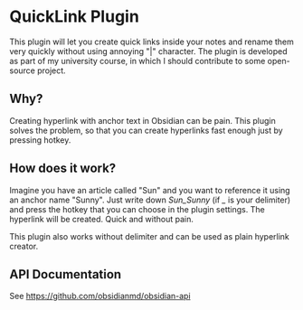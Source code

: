 # QuickLink Plugin

This plugin will let you create quick links inside your notes and rename them very quickly without using annoying "|" character.
The plugin is developed as part of my university course, in which I should contribute to some open-source project.

## Why?
Creating hyperlink with anchor text in Obsidian can be pain. This plugin solves the problem, so that you can create hyperlinks fast enough just by pressing hotkey. 

## How does it work?
Imagine you have an article called "Sun" and you want to reference it using an anchor name "Sunny". Just write down *Sun_Sunny* (if *_* is your delimiter) and press the hotkey that you can choose in the plugin settings. The hyperlink will be created. Quick and without pain.

This plugin also works without delimiter and can be used as plain hyperlink creator.

## API Documentation

See https://github.com/obsidianmd/obsidian-api
